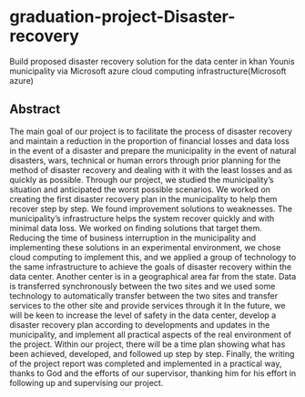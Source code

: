 # graduation-project-Disaster-recovery
Build proposed disaster recovery solution for the data center in khan  Younis municipality via Microsoft azure cloud computing infrastructure(Microsoft azure)

## Abstract

The main goal of our project is to facilitate the process of disaster recovery and maintain a 
reduction in the proportion of financial losses and data loss in the event of a disaster and prepare 
the municipality in the event of natural disasters, wars, technical or human errors through prior 
planning for the method of disaster recovery and dealing with it with the least losses and as quickly 
as possible.
Through our project, we studied the municipality’s situation and anticipated the worst possible 
scenarios. We worked on creating the first disaster recovery plan in the municipality to help them 
recover step by step. We found improvement solutions to weaknesses. The municipality’s 
infrastructure helps the system recover quickly and with minimal data loss. We worked on finding 
solutions that target them. Reducing the time of business interruption in the municipality and 
implementing these solutions in an experimental environment, we chose cloud computing to 
implement this, and we applied a group of technology to the same infrastructure to achieve the 
goals of disaster recovery within the data center. Another center is in a geographical area far from 
the state. Data is transferred synchronously between the two sites and we used some technology 
to automatically transfer between the two sites and transfer services to the other site and provide 
services through it
In the future, we will be keen to increase the level of safety in the data center, develop a disaster 
recovery plan according to developments and updates in the municipality, and implement all 
practical aspects of the real environment of the project.
Within our project, there will be a time plan showing what has been achieved, developed, and 
followed up step by step.
Finally, the writing of the project report was completed and implemented in a practical way, 
thanks to God and the efforts of our supervisor, thanking him for his effort in following up and 
supervising our project.

